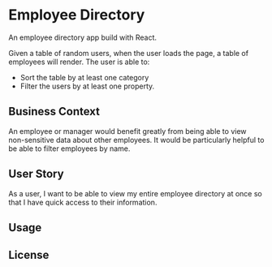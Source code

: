 # Employee Directory
An employee directory app build with React.

Given a table of random users, when the user loads the page, a table of employees will render.
The user is able to:
- Sort the table by at least one category
- Filter the users by at least one property.

## Business Context

An employee or manager would benefit greatly from being able to view non-sensitive data about other employees. It would be particularly helpful to be able to filter employees by name.

## User Story
As a user, I want to be able to view my entire employee directory at once so that I have quick access to their information.

## Usage

## License

